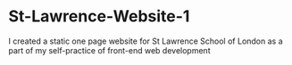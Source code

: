 # St-Lawrence-Website-1
I created a static one page website for St Lawrence School of London as a part of my self-practice of front-end web development
